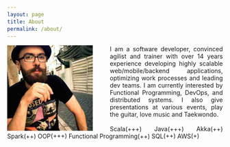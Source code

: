 ```yaml
---
layout: page
title: About
permalink: /about/
---
```


<div class="overflow: auto;">
  <img style="float: left;margin-right:40px;" src="/images/avatar.jpg" width="200" height="200">
  <p style="text-align:justify; text-justify: inter-word;">I am a software developer, convinced agilist and trainer with over 14 years experience developing highly scalable web/mobile/backend applications, optimizing work processes and leading dev teams. I am currently interested by Functional Programming, DevOps, and distributed systems. I also give presentations at various events, play the guitar, love music and Taekwondo.
  <br/><br/>
  Scala<span class="star">(+++)</span>
  Java<span class="star">(+++)</span>
  Akka<span class="star">(++)</span>
  Spark<span class="star">(++)</span>
  OOP<span class="star">(+++)</span>
  Functional Programming<span class="star">(++)</span>
  SQL<span class="star">(++)</span>
  AWS<span class="star">(+)</span>
</div>

